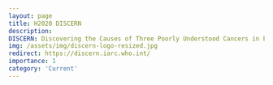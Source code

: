 ```yaml
---
layout: page
title: H2020 DISCERN
description: 
DISCERN: Discovering the Causes of Three Poorly Understood Cancers in Europe  (2023-2027)
img: /assets/img/discern-logo-resized.jpg
redirect: https://discern.iarc.who.int/
importance: 1
category: 'Current'
---
```



